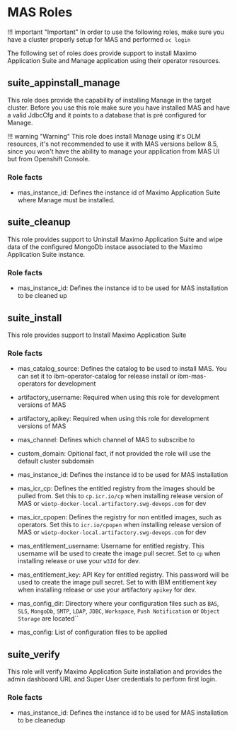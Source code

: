 # MAS Roles
!!! important "Important"
    In order to use the following roles, make sure you have a cluster properly setup for MAS and performed `oc login`

The following set of roles does provide support to install Maximo Application Suite and Manage application using their operator resources. 

## suite_appinstall_manage
This role does provide the capability of installing Manage in the target cluster. Before you use this role make sure you have installed MAS and have a valid JdbcCfg and it points to a database that is pré configured for Manage.

!!! warning "Warning"
    This role does install Manage using it's OLM resources, it's not recommended to use it with MAS versions bellow 8.5, since you won't have the ability to manage your application from MAS UI but from Openshift Console.

### Role facts
- mas_instance_id: Defines the instance id of Maximo Application Suite where Manage must be installed.

## suite_cleanup
This role provides support to Uninstall Maximo Application Suite and wipe data of the configured MongoDb instace associated to the Maximo Application Suite instance.

### Role facts
- mas_instance_id: Defines the instance id to be used for MAS installation to be cleaned up

## suite_install
This role provides support to Install Maximo Application Suite 

### Role facts

- mas_catalog_source: Defines the catalog to be used to install MAS. You can set it to      ibm-operator-catalog for release install or ibm-mas-operators for development
- artifactory_username: Required when using this role for development versions of MAS
- artifactory_apikey: Required when using this role for development versions of MAS    
- mas_channel: Defines which channel of MAS to subscribe to

- custom_domain: Opitional fact, if not provided the role will use the default cluster subdomain
- mas_instance_id: Defines the instance id to be used for MAS installation

- mas_icr_cp: Defines the entitled registry from the images should be pulled from. Set this to `cp.icr.io/cp` when installing release version of MAS or `wiotp-docker-local.artifactory.swg-devops.com` for dev
- mas_icr_cpopen: Defines the registry for non entitled images, such as operators. Set this to `icr.io/cpopen` when installing release version of MAS or `wiotp-docker-local.artifactory.swg-devops.com` for dev

-    mas_entitlement_username: Username for entitled registry. This username will be used to create the image pull secret. Set to `cp` when installing release or use your `w3Id` for dev.
- mas_entitlement_key: API Key for entitled registry. This password will be used to create the image pull secret. Set to with IBM entitlement key when installing release or use your artifactory `apikey` for dev.

- mas_config_dir: Directory where your configuration files such as `BAS`, `SLS`, `MongoDb`, `SMTP`, `LDAP`, `JDBC`, `Workspace`, `Push Notification` or `Object Storage` are located``
- mas_config: List of configuration files to be applied

## suite_verify
This role will verify Maximo Application Suite installation and provides the admin dashboard URL and Super User credentials to perform first login.


### Role facts

- mas_instance_id: Defines the instance id to be used for MAS installation to be cleanedup